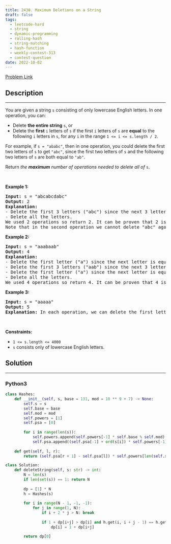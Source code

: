```yaml
---
title: 2430. Maximum Deletions on a String
draft: false
tags: 
  - leetcode-hard
  - string
  - dynamic-programming
  - rolling-hash
  - string-matching
  - hash-function
  - weekly-contest-313
  - contest-question
date: 2022-10-02
---
```


[Problem Link](https://leetcode.com/problems/maximum-deletions-on-a-string/)

## Description

---
<p>You are given a string <code>s</code> consisting of only lowercase English letters. In one operation, you can:</p>

<ul>
	<li>Delete <strong>the entire string</strong> <code>s</code>, or</li>
	<li>Delete the <strong>first</strong> <code>i</code> letters of <code>s</code> if the first <code>i</code> letters of <code>s</code> are <strong>equal</strong> to the following <code>i</code> letters in <code>s</code>, for any <code>i</code> in the range <code>1 &lt;= i &lt;= s.length / 2</code>.</li>
</ul>

<p>For example, if <code>s = &quot;ababc&quot;</code>, then in one operation, you could delete the first two letters of <code>s</code> to get <code>&quot;abc&quot;</code>, since the first two letters of <code>s</code> and the following two letters of <code>s</code> are both equal to <code>&quot;ab&quot;</code>.</p>

<p>Return <em>the <strong>maximum</strong> number of operations needed to delete all of </em><code>s</code>.</p>

<p>&nbsp;</p>
<p><strong class="example">Example 1:</strong></p>

<pre>
<strong>Input:</strong> s = &quot;abcabcdabc&quot;
<strong>Output:</strong> 2
<strong>Explanation:</strong>
- Delete the first 3 letters (&quot;abc&quot;) since the next 3 letters are equal. Now, s = &quot;abcdabc&quot;.
- Delete all the letters.
We used 2 operations so return 2. It can be proven that 2 is the maximum number of operations needed.
Note that in the second operation we cannot delete &quot;abc&quot; again because the next occurrence of &quot;abc&quot; does not happen in the next 3 letters.
</pre>

<p><strong class="example">Example 2:</strong></p>

<pre>
<strong>Input:</strong> s = &quot;aaabaab&quot;
<strong>Output:</strong> 4
<strong>Explanation:</strong>
- Delete the first letter (&quot;a&quot;) since the next letter is equal. Now, s = &quot;aabaab&quot;.
- Delete the first 3 letters (&quot;aab&quot;) since the next 3 letters are equal. Now, s = &quot;aab&quot;.
- Delete the first letter (&quot;a&quot;) since the next letter is equal. Now, s = &quot;ab&quot;.
- Delete all the letters.
We used 4 operations so return 4. It can be proven that 4 is the maximum number of operations needed.
</pre>

<p><strong class="example">Example 3:</strong></p>

<pre>
<strong>Input:</strong> s = &quot;aaaaa&quot;
<strong>Output:</strong> 5
<strong>Explanation:</strong> In each operation, we can delete the first letter of s.
</pre>

<p>&nbsp;</p>
<p><strong>Constraints:</strong></p>

<ul>
	<li><code>1 &lt;= s.length &lt;= 4000</code></li>
	<li><code>s</code> consists only of lowercase English letters.</li>
</ul>


## Solution

---
### Python3
``` py title='maximum-deletions-on-a-string'
class Hashes:
    def __init__(self, s, base = 131, mod = 10 ** 9 + 7) -> None:
        self.s = s
        self.base = base
        self.mod = mod
        self.powers = [1]
        self.psa = [0]
        
        for i in range(len(s)):
            self.powers.append(self.powers[-1] * self.base % self.mod)
            self.psa.append((self.psa[-1] + ord(s[i]) * self.powers[-1]) % self.mod)
    
    def get(self, l, r):
        return (self.psa[r + 1] - self.psa[l]) * self.powers[len(self.s) - r] % self.mod

class Solution:
    def deleteString(self, s: str) -> int:
        N = len(s)
        if len(set(s)) == 1: return N
        
        dp = [1] * N
        h = Hashes(s)
        
        for i in range(N - 1, -1, -1):
            for j in range(1, N):
                if i + 2 * j > N: break
                    
                if 1 + dp[i+j] > dp[i] and h.get(i, i + j - 1) == h.get(i + j, i + 2 * j - 1):
                    dp[i] = 1 + dp[i+j]

        return dp[0]
```


